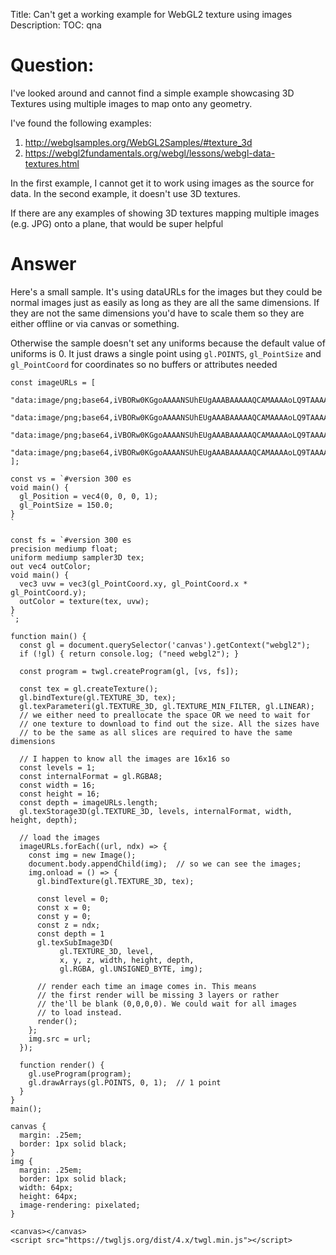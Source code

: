 Title: Can't get a working example for WebGL2 texture using images
Description:
TOC: qna

# Question:

I've looked around and cannot find a simple example showcasing 3D Textures using multiple images to map onto any geometry.

I've found the following examples:

1) http://webglsamples.org/WebGL2Samples/#texture_3d
2) https://webgl2fundamentals.org/webgl/lessons/webgl-data-textures.html

In the first example, I cannot get it to work using images as the source for data. In the second example, it doesn't use 3D textures.

If there are any examples of showing 3D textures mapping multiple images (e.g. JPG) onto a plane, that would be super helpful

# Answer

Here's a small sample. It's using dataURLs for the images but they could be normal images just as easily as long as they are all the same dimensions. If they are not the same dimensions you'd have to scale them so they are either offline or via canvas or something.

Otherwise the sample doesn't set any uniforms because the default value of uniforms is 0. It just draws a single point using `gl.POINTS`, `gl_PointSize` and `gl_PointCoord` for coordinates so no buffers or attributes needed


<!-- begin snippet: js hide: false console: true babel: false -->

<!-- language: lang-js -->

    const imageURLs = [
      "data:image/png;base64,iVBORw0KGgoAAAANSUhEUgAAABAAAAAQCAMAAAAoLQ9TAAAAUVBMVEX/BgD/////9vb/6ur/29v/fnz/a2n/VlP/Qz7/MSr/HxL/y8r/urn/kpH/p6YAWFkAbG0ARUUANDQA29wAy8wAursAp6gAk5QAgIEAJCQAFRVoLfwBAAAAW0lEQVQY04XGRw6FMBTF0Pt7oQXSs/+FEp5nTDiSJet2ovuJHmitMXqi1spoMFvHaTysh9Fo7hYzG02dc5PrGb1QSmH0Rs6Z0QcpJUZfxBgZ/RBCYPSH957RpR17cQhbwmkrjgAAAABJRU5ErkJggg==",
      "data:image/png;base64,iVBORw0KGgoAAAANSUhEUgAAABAAAAAQCAMAAAAoLQ9TAAAAUVBMVEWH/wD////7//bT/6PK/42//3e2/2Ks/0mi/y/1/+nu/9rl/8nd/7dqAN9jAM6a/wiR/wAhAEYZADURACUKABVZAL1QAKpHAJY9AII0AG4qAFrKpkVwAAAAXElEQVQY04XGNwKAMBADQZFzsMHx/w/lgmlomEJaVB+oPzCJm2hhZpeQxEKstToEKzHG6BA0r5wzH9pXSokPXRFjlEevQggaGIT3flAYmXNuLHCQveDGSbaCG78ep3wInxKnersAAAAASUVORK5CYII=",
      "data:image/png;base64,iVBORw0KGgoAAAANSUhEUgAAABAAAAAQCAMAAAAoLQ9TAAAAS1BMVEUA/v/7//+k//9k/v/p//+P//95/v+4///a///J//9N/v80/v8Y/v/NAAC8AACpAAA1AAAlAABGAADeAACCAABtAAAVAACVAABZAABgJ6tzAAAAW0lEQVQY043IRw7AIAxE0UnvQEiB+580Y1tskk2exPgLVC/fj1bdZIVR7EoTE4UQbAiDiJGPQ6iLnLMcdOYiDfTmJA00RUpJDmby3tsQFnLO2RBWsSlNmIPw0wP2LQdICCV9sQAAAABJRU5ErkJggg==",
      "data:image/png;base64,iVBORw0KGgoAAAANSUhEUgAAABAAAAAQCAMAAAAoLQ9TAAAAUVBMVEWDAP/////69v/06v+fOf+XIf+OAP/s2v/kyv/Spf/IkP/cuP+9e/9TqQBJlAC0Zv+pUP9AgQAjRgA2bQArWQAaNQASJABt3QBlzQBdvAALFQBmRdTVAAAAYklEQVQY04XGWRaFIAwD0LzBGQUUZdj/Qi2x/vjjPW0SfB7wfcBPlVLY6C6H4EBPe8WFqVqJE0MVglzgxCi2TV6igjHGe68hYK1dblbAOTffnMBf5ZzZaFRKiY1WxRjZeHUCx08IxkTd/o4AAAAASUVORK5CYII=",
    ];

    const vs = `#version 300 es
    void main() {
      gl_Position = vec4(0, 0, 0, 1);
      gl_PointSize = 150.0;
    }
    `

    const fs = `#version 300 es
    precision mediump float;
    uniform mediump sampler3D tex;
    out vec4 outColor;
    void main() {
      vec3 uvw = vec3(gl_PointCoord.xy, gl_PointCoord.x * gl_PointCoord.y);
      outColor = texture(tex, uvw);
    }
    `;

    function main() {
      const gl = document.querySelector('canvas').getContext("webgl2");
      if (!gl) { return console.log; ("need webgl2"); }
      
      const program = twgl.createProgram(gl, [vs, fs]);
      
      const tex = gl.createTexture();
      gl.bindTexture(gl.TEXTURE_3D, tex);
      gl.texParameteri(gl.TEXTURE_3D, gl.TEXTURE_MIN_FILTER, gl.LINEAR);
      // we either need to preallocate the space OR we need to wait for 
      // one texture to download to find out the size. All the sizes have
      // to be the same as all slices are required to have the same dimensions
      
      // I happen to know all the images are 16x16 so
      const levels = 1;
      const internalFormat = gl.RGBA8;
      const width = 16;
      const height = 16;
      const depth = imageURLs.length;
      gl.texStorage3D(gl.TEXTURE_3D, levels, internalFormat, width, height, depth);
      
      // load the images
      imageURLs.forEach((url, ndx) => {
        const img = new Image();
        document.body.appendChild(img);  // so we can see the images;
        img.onload = () => {
          gl.bindTexture(gl.TEXTURE_3D, tex);
          
          const level = 0;
          const x = 0;
          const y = 0;
          const z = ndx;
          const depth = 1
          gl.texSubImage3D(
               gl.TEXTURE_3D, level, 
               x, y, z, width, height, depth, 
               gl.RGBA, gl.UNSIGNED_BYTE, img);

          // render each time an image comes in. This means
          // the first render will be missing 3 layers or rather
          // the'll be blank (0,0,0,0). We could wait for all images
          // to load instead.
          render();
        };
        img.src = url;
      });

      function render() {
        gl.useProgram(program);
        gl.drawArrays(gl.POINTS, 0, 1);  // 1 point
      }
    }
    main();


<!-- language: lang-css -->

    canvas {
      margin: .25em;
      border: 1px solid black;
    }
    img {
      margin: .25em;
      border: 1px solid black;
      width: 64px;
      height: 64px;
      image-rendering: pixelated;
    }

<!-- language: lang-html -->

    <canvas></canvas>
    <script src="https://twgljs.org/dist/4.x/twgl.min.js"></script>

<!-- end snippet -->


